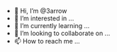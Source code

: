 - 👋 Hi, I’m @3arrow
- 👀 I’m interested in ...
- 🌱 I’m currently learning ...
- 💞️ I’m looking to collaborate on ...
- 📫 How to reach me ...

<!---
3arrow/3arrow is a ✨ special ✨ repository because its `README.md` (this file) appears on your GitHub profile.
You can click the Preview link to take a look at your changes.
--->
